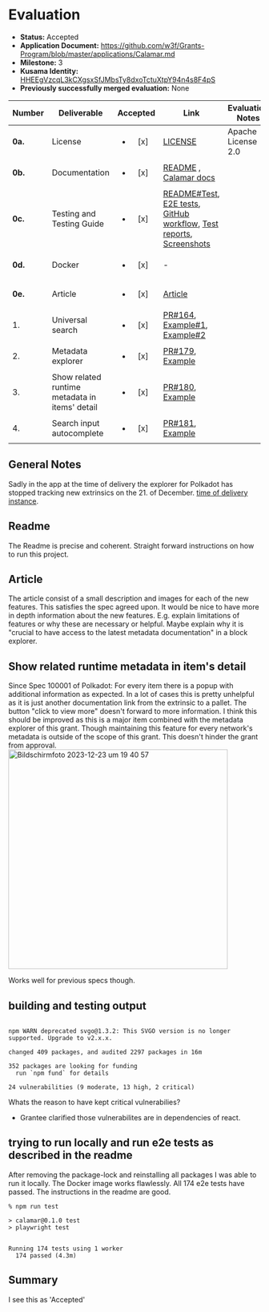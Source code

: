 # Evaluation


- **Status:** Accepted
- **Application Document:** https://github.com/w3f/Grants-Program/blob/master/applications/Calamar.md 
- **Milestone:** 3
- **Kusama Identity:** [HHEEgVzcqL3kCXgsxSfJMbsTy8dxoTctuXtpY94n4s8F4pS](https://kusama.subscan.io/account/HHEEgVzcqL3kCXgsxSfJMbsTy8dxoTctuXtpY94n4s8F4pS)
- **Previously successfully merged evaluation:** None

| Number | Deliverable | Accepted | Link | Evaluation Notes |
| ------ | ----------- | :------: | ---- |----------------- |
| **0a.** | License | <ul><li>[x] </li></ul> | [LICENSE](https://github.com/topmonks/calamar/blob/76954c810465eafaab7755d7c19308cc36726d17/LICENSE.txt) | Apache License 2.0 |
| **0b.** | Documentation             | <ul><li>[x] </li></ul> | [README](https://github.com/topmonks/calamar/blob/76954c810465eafaab7755d7c19308cc36726d17/README.md) , [Calamar docs](https://docs.calamar.app/)||
| **0c.** | Testing and Testing Guide | <ul><li>[x] </li></ul> | [README#Test](https://github.com/topmonks/calamar/blob/76954c810465eafaab7755d7c19308cc36726d17/README.md#test), [E2E tests](https://github.com/topmonks/calamar/tree/76954c810465eafaab7755d7c19308cc36726d17/test/e2e), [GitHub workflow](https://github.com/topmonks/calamar/blob/76954c810465eafaab7755d7c19308cc36726d17/.github/workflows/test-and-deploy.yml#L27), [Test reports](https://github.com/topmonks/calamar/deployments?environment=test-report#activity-log), [Screenshots](https://app.argos-ci.com/topmonks/calamar) |  |
| **0d.** | Docker                    | <ul><li>[x] </li></ul> | - |  |
| **0e.** | Article                   | <ul><li>[x] </li></ul> | [Article](https://medium.com/@uiii/calamar-block-explorer-milestone-3-finished-29fd816bf3fd) |  |
| 1. | Universal search | <ul><li>[x] </li></ul> | [PR#164](https://github.com/topmonks/calamar/pull/164), [Example#1](https://46dc40bb.calamar.pages.dev/search/blocks?query=123), [Example#2](https://46dc40bb.calamar.pages.dev/search?query=balances) | |
| 2. | Metadata explorer | <ul><li>[x] </li></ul> | [PR#179](https://github.com/topmonks/calamar/pull/179), [Example](https://46dc40bb.calamar.pages.dev/polkadot/runtime/9430/balances) | |
| 3. | Show related runtime metadata in items' detail | <ul><li>[x] </li></ul> | [PR#180](https://github.com/topmonks/calamar/pull/180), [Example](https://46dc40bb.calamar.pages.dev/polkadot/event/18493287-41) | |
| 4. | Search input autocomplete | <ul><li>[x] </li></ul> | [PR#181](https://github.com/topmonks/calamar/pull/181), [Example](https://46dc40bb.calamar.pages.dev/) | |


## General Notes
Sadly in the app at the time of delivery the explorer for Polkadot has stopped tracking new extrinsics on the 21. of December. [time of delivery instance](https://46dc40bb.calamar.pages.dev/polkadot/blocks).

## Readme
The Readme is precise and coherent. Straight forward instructions on how to run this project.

## Article
The article consist of a small description and images for each of the new features. This satisfies the spec agreed upon. It would be nice to have more in depth information about the new features. E.g. explain limitations of features or why these are necessary or helpful. Maybe explain why it is "crucial to have access to the latest metadata documentation" in a block explorer.

## Show related runtime metadata in item's detail
Since Spec 100001 of Polkadot: For every item there is a popup with additional information as expected. In a lot of cases this is pretty unhelpful as it is just another documentation link from the extrinsic to a pallet. The button "click to view more" doesn't forward to more information. I think this should be improved as this is a major item combined with the metadata explorer of this grant. Though maintaining this feature for every network's metadata is outside of the scope of this grant. This doesn't hinder the grant from approval.
<img width="438" alt="Bildschirm­foto 2023-12-23 um 19 40 57" src="https://github.com/PieWol/Grant-Milestone-Delivery/assets/75956460/48ef50d1-ff5f-4210-81e7-3da96a9c6c34">

Works well for previous specs though. 

## building and testing output

``` $ npm install

npm WARN deprecated svgo@1.3.2: This SVGO version is no longer supported. Upgrade to v2.x.x.

changed 409 packages, and audited 2297 packages in 16m

352 packages are looking for funding
  run `npm fund` for details

24 vulnerabilities (9 moderate, 13 high, 2 critical)
```
Whats the reason to have kept critical vulnerabilies?
- Grantee clarified those vulnerabilites are in dependencies of react.

## trying to run locally and run e2e tests as described in the readme
After removing the package-lock and reinstalling all packages I was able to run it locally. The Docker image works flawlessly.
All 174 e2e tests have passed. The instructions in the readme are good.

```
% npm run test                          

> calamar@0.1.0 test
> playwright test


Running 174 tests using 1 worker
  174 passed (4.3m)
```

## Summary
I see this as 'Accepted'



